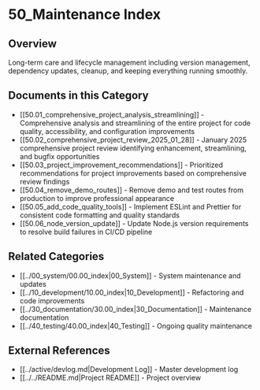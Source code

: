 # 50_Maintenance Index

## Overview
Long-term care and lifecycle management including version management, dependency updates, cleanup, and keeping everything running smoothly.

## Documents in this Category
- [[50.01_comprehensive_project_analysis_streamlining]] - Comprehensive analysis and streamlining of the entire project for code quality, accessibility, and configuration improvements
- [[50.02_comprehensive_project_review_2025_01_28]] - January 2025 comprehensive project review identifying enhancement, streamlining, and bugfix opportunities
- [[50.03_project_improvement_recommendations]] - Prioritized recommendations for project improvements based on comprehensive review findings
- [[50.04_remove_demo_routes]] - Remove demo and test routes from production to improve professional appearance
- [[50.05_add_code_quality_tools]] - Implement ESLint and Prettier for consistent code formatting and quality standards
- [[50.06_node_version_update]] - Update Node.js version requirements to resolve build failures in CI/CD pipeline

## Related Categories
- [[../00_system/00.00_index|00_System]] - System maintenance and updates
- [[../10_development/10.00_index|10_Development]] - Refactoring and code improvements
- [[../30_documentation/30.00_index|30_Documentation]] - Maintenance documentation
- [[../40_testing/40.00_index|40_Testing]] - Ongoing quality maintenance

## External References
- [[../active/devlog.md|Development Log]] - Master development log
- [[../../README.md|Project README]] - Project overview
